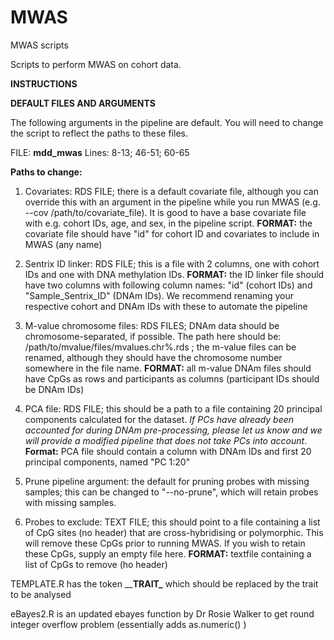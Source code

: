 # MWAS
MWAS scripts

Scripts to perform MWAS on cohort data. 

**INSTRUCTIONS**

**DEFAULT FILES AND ARGUMENTS**

The following arguments in the pipeline are default. You will need to change the script to reflect the paths to these files. 

FILE: **mdd_mwas**
Lines: 8-13; 46-51; 60-65

**Paths to change:**

1. Covariates: RDS FILE; there is a default covariate file, although you can override this with an argument in the pipeline while you run MWAS (e.g. --cov /path/to/covariate_file). It is good to have a base covariate file with e.g. cohort IDs, age, and sex, in the pipeline script.
     **FORMAT:** the covariate file should have "id" for cohort ID and covariates to include in MWAS (any name)
     
2. Sentrix ID linker: RDS FILE;  this is a file with 2 columns, one with cohort IDs and one with DNA methylation IDs. 
     **FORMAT:** the ID linker file should have two columns with following column names: "id" (cohort IDs) and "Sample_Sentrix_ID" (DNAm IDs). We recommend renaming your respective cohort and DNAm IDs with these to automate the pipeline
     
3. M-value chromosome files: RDS FILES;  DNAm data should be chromosome-separated, if possible. The path here should be: /path/to/mvalue/files/mvalues.chr%.rds ; the m-value files can be renamed, although they should have the chromosome number somewhere in the file name.
     **FORMAT:** all m-value DNAm files should have CpGs as rows and participants as columns (participant IDs should be DNAm IDs)
     
4. PCA file: RDS FILE; this should be a path to a file containing 20 principal components calculated for the dataset. *If PCs have already been accounted for during DNAm pre-processing, please let us know and we will provide a modified pipeline that does not take PCs into account*.
     **Format:** PCA file should contain a column with DNAm IDs and first 20 principal components, named "PC 1:20"
     
5. Prune pipeline argument: the default for pruning probes with missing samples; this can be changed to "--no-prune", which will retain probes with missing samples.

6. Probes to exclude: TEXT FILE;  this should point to a file containing a list of CpG sites (no header) that are cross-hybridising or polymorphic. This will remove these CpGs prior to running MWAS. If you wish to retain these CpGs, supply an empty file here.
      **FORMAT:** textfile containing a list of CpGs to remove (ho header)


TEMPLATE.R has the token \____TRAIT\___ which should be replaced by the trait to be analysed

eBayes2.R is an updated ebayes function by Dr Rosie Walker to get round integer overflow problem (essentially adds as.numeric() )
